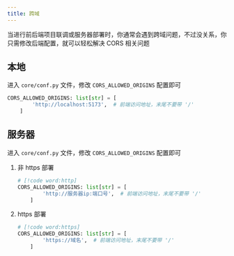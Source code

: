 ```yaml
---
title: 跨域
---
```


当进行前后端项目联调或服务器部署时，你通常会遇到跨域问题，不过没关系，你只需修改后端配置，就可以轻松解决 CORS 相关问题

## 本地

进入 `core/conf.py` 文件，修改 `CORS_ALLOWED_ORIGINS` 配置即可

```py
CORS_ALLOWED_ORIGINS: list[str] = [
        'http://localhost:5173',  # 前端访问地址，末尾不要带 '/'
    ]
```

## 服务器

进入 `core/conf.py` 文件，修改 `CORS_ALLOWED_ORIGINS` 配置即可

1. 非 https 部署

    ```py
    # [!code word:http]
    CORS_ALLOWED_ORIGINS: list[str] = [
            'http://服务器ip:端口号',  # 前端访问地址，末尾不要带 '/'
        ]
    ```

2. https 部署

    ```py
    # [!code word:https]
    CORS_ALLOWED_ORIGINS: list[str] = [
            'https://域名',  # 前端访问地址，末尾不要带 '/'
        ]
    ```
